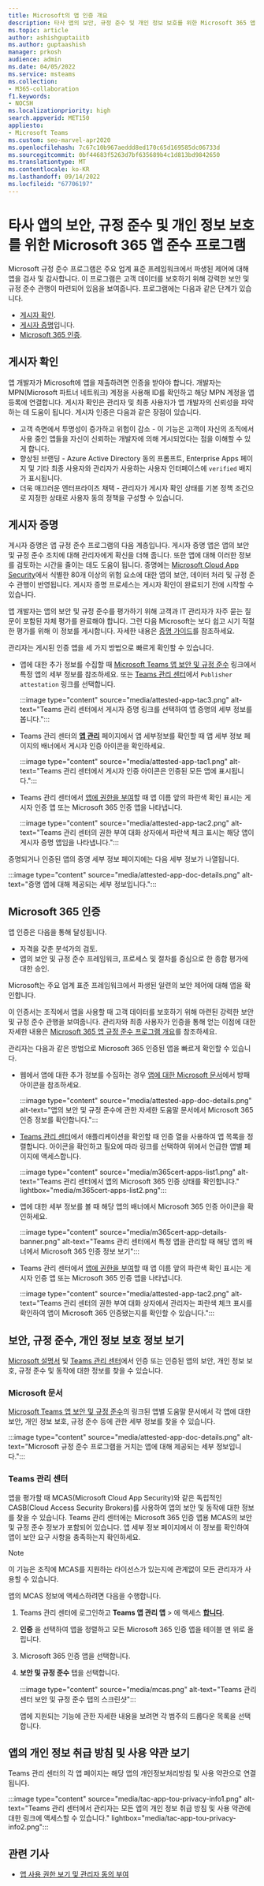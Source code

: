 ```yaml
---
title: Microsoft의 앱 인증 개요
description: 타사 앱의 보안, 규정 준수 및 개인 정보 보호를 위한 Microsoft 365 앱 준수 프로그램에 대해 자세히 알아봅니다.
ms.topic: article
author: ashishguptaiitb
ms.author: guptaashish
manager: prkosh
audience: admin
ms.date: 04/05/2022
ms.service: msteams
ms.collection:
- M365-collaboration
f1.keywords:
- NOCSH
ms.localizationpriority: high
search.appverid: MET150
appliesto:
- Microsoft Teams
ms.custom: seo-marvel-apr2020
ms.openlocfilehash: 7c67c10b967aeddd8ed170c65d169585dc06733d
ms.sourcegitcommit: 0bf44683f5263d7bf635689b4c1d813bd9842650
ms.translationtype: MT
ms.contentlocale: ko-KR
ms.lasthandoff: 09/14/2022
ms.locfileid: "67706197"
---
```

# <a name="microsoft-365-app-compliance-program-for-security-compliance-and-privacy-of-third-party-apps"></a>타사 앱의 보안, 규정 준수 및 개인 정보 보호를 위한 Microsoft 365 앱 준수 프로그램

Microsoft 규정 준수 프로그램은 주요 업계 표준 프레임워크에서 파생된 제어에 대해 앱을 검사 및 감사합니다. 이 프로그램은 고객 데이터를 보호하기 위해 강력한 보안 및 규정 준수 관행이 마련되어 있음을 보여줍니다. 프로그램에는 다음과 같은 단계가 있습니다.

* [게시자 확인](#publisher-verification).
* [게시자 증명](#publisher-attestation)입니다.
* [Microsoft 365 인증](#microsoft-365-certification).

## <a name="publisher-verification"></a>게시자 확인

앱 개발자가 Microsoft에 앱을 제출하려면 인증을 받아야 합니다. 개발자는 MPN(Microsoft 파트너 네트워크) 계정을 사용해 ID를 확인하고 해당 MPN 계정을 앱 등록에 연결합니다. 게시자 확인은 관리자 및 최종 사용자가 앱 개발자의 신뢰성을 파악하는 데 도움이 됩니다. 게시자 인증은 다음과 같은 장점이 있습니다.

* 고객 측면에서 투명성이 증가하고 위험이 감소 - 이 기능은 고객이 자신의 조직에서 사용 중인 앱들을 자신이 신뢰하는 개발자에 의해 게시되었다는 점을 이해할 수 있게 합니다.
* 향상된 브랜딩 - Azure Active Directory 동의 프롬프트, Enterprise Apps 페이지 및 기타 최종 사용자와 관리자가 사용하는 사용자 인터페이스에 `verified` 배지가 표시됩니다.
* 더욱 매끄러운 엔터프라이즈 채택 - 관리자가 게시자 확인 상태를 기본 정책 조건으로 지정한 상태로 사용자 동의 정책을 구성할 수 있습니다.

## <a name="publisher-attestation"></a>게시자 증명

게시자 증명은 앱 규정 준수 프로그램의 다음 계층입니다. 게시자 증명 앱은 앱의 보안 및 규정 준수 조치에 대해 관리자에게 확신을 더해 줍니다. 또한 앱에 대해 이러한 정보를 검토하는 시간을 줄이는 데도 도움이 됩니다. 증명에는 [Microsoft Cloud App Security](https://www.microsoft.com/microsoft-365/enterprise-mobility-security/cloud-app-security)에서 식별한 80개 이상의 위험 요소에 대한 앱의 보안, 데이터 처리 및 규정 준수 관행이 반영됩니다. 게시자 증명 프로세스는 게시자 확인이 완료되기 전에 시작할 수 있습니다.

앱 개발자는 앱의 보안 및 규정 준수를 평가하기 위해 고객과 IT 관리자가 자주 묻는 질문이 포함된 자체 평가를 완료해야 합니다. 그런 다음 Microsoft는 보다 쉽고 시기 적절한 평가를 위해 이 정보를 게시합니다. 자세한 내용은 [증명 가이드](/microsoft-365-app-certification/docs/enterprise-app-attestation-guide)를 참조하세요.

관리자는 게시된 인증 앱을 세 가지 방법으로 빠르게 확인할 수 있습니다.

* 앱에 대한 추가 정보를 수집할 때 [Microsoft Teams 앱 보안 및 규정 준수](/microsoft-365-app-certification/teams/teams-apps) 링크에서 특정 앱의 세부 정보를 참조하세요. 또는 [Teams 관리 센터](https://admin.teams.microsoft.com/)에서 `Publisher attestation` 링크를 선택합니다.

  :::image type="content" source="media/attested-app-tac3.png" alt-text="Teams 관리 센터에서 게시자 증명 링크를 선택하여 앱 증명의 세부 정보를 봅니다.":::

* Teams 관리 센터의 **[앱 관리](https://admin.teams.microsoft.com/policies/manage-apps)** 페이지에서 앱 세부정보를 확인할 때 앱 세부 정보 페이지의 배너에서 게시자 인증 아이콘을 확인하세요.

  :::image type="content" source="media/attested-app-tac1.png" alt-text="Teams 관리 센터에서 게시자 인증 아이콘은 인증된 모든 앱에 표시됩니다.":::

* Teams 관리 센터에서 [앱에 권한을 부여](app-permissions-admin-center.md)할 때 앱 이름 앞의 파란색 확인 표시는 게시자 인증 앱 또는 Microsoft 365 인증 앱을 나타냅니다.

   :::image type="content" source="media/attested-app-tac2.png" alt-text="Teams 관리 센터의 권한 부여 대화 상자에서 파란색 체크 표시는 해당 앱이 게시자 증명 앱임을 나타냅니다.":::

증명되거나 인증된 앱의 증명 세부 정보 페이지에는 다음 세부 정보가 나열됩니다.

:::image type="content" source="media/attested-app-doc-details.png" alt-text="증명 앱에 대해 제공되는 세부 정보입니다.":::

## <a name="microsoft-365-certification"></a>Microsoft 365 인증

앱 인증은 다음을 통해 달성됩니다.

* 자격을 갖춘 분석가의 검토.
* 앱의 보안 및 규정 준수 프레임워크, 프로세스 및 절차를 중심으로 한 종합 평가에 대한 승인.

Microsoft는 주요 업계 표준 프레임워크에서 파생된 일련의 보안 제어에 대해 앱을 확인합니다.

이 인증서는 조직에서 앱을 사용할 때 고객 데이터를 보호하기 위해 마련된 강력한 보안 및 규정 준수 관행을 보여줍니다. 관리자와 최종 사용자가 인증을 통해 얻는 이점에 대한 자세한 내용은 [Microsoft 365 앱 규정 준수 프로그램 개요](/microsoft-365-app-certification/docs/enterprise-app-certification-guide)를 참조하세요.

관리자는 다음과 같은 방법으로 Microsoft 365 인증된 앱을 빠르게 확인할 수 있습니다.

* 웹에서 앱에 대한 추가 정보를 수집하는 경우 [앱에 대한 Microsoft 문서](/microsoft-365-app-certification/teams/teams-apps)에서 방패 아이콘을 참조하세요.

  :::image type="content" source="media/attested-app-doc-details.png" alt-text="앱의 보안 및 규정 준수에 관한 자세한 도움말 문서에서 Microsoft 365 인증 정보를 확인합니다.":::

* [Teams 관리 센터](https://admin.teams.microsoft.com/policies/manage-apps)에서 애플리케이션을 확인할 때 인증 열을 사용하여 앱 목록을 정렬합니다. 아이콘을 확인하고 필요에 따라 링크를 선택하여 위에서 언급한 앱별 페이지에 액세스합니다.

  :::image type="content" source="media/m365cert-apps-list1.png" alt-text="Teams 관리 센터에서 앱의 Microsoft 365 인증 상태를 확인합니다." lightbox="media/m365cert-apps-list2.png":::

* 앱에 대한 세부 정보를 볼 때 해당 앱의 배너에서 Microsoft 365 인증 아이콘을 확인하세요.

  :::image type="content" source="media/m365cert-app-details-banner.png" alt-text="Teams 관리 센터에서 특정 앱을 관리할 때 해당 앱의 배너에서 Microsoft 365 인증 정보 보기":::

* Teams 관리 센터에서 [앱에 권한을 부여](app-permissions-admin-center.md)할 때 앱 이름 앞의 파란색 확인 표시는 게시자 인증 앱 또는 Microsoft 365 인증 앱을 나타냅니다.

   :::image type="content" source="media/attested-app-tac2.png" alt-text="Teams 관리 센터의 권한 부여 대화 상자에서 관리자는 파란색 체크 표시를 확인하여 앱이 Microsoft 365 인증됐는지를 확인할 수 있습니다.":::

## <a name="view-security-compliance-and-privacy-information"></a>보안, 규정 준수, 개인 정보 보호 정보 보기

[Microsoft 설명서](/microsoft-365-app-certification/teams/teams-apps) 및 [Teams 관리 센터](https://admin.teams.microsoft.com/policies/manage-apps)에서 인증 또는 인증된 앱의 보안, 개인 정보 보호, 규정 준수 및 동작에 대한 정보를 찾을 수 있습니다.

### <a name="microsoft-documentation"></a>Microsoft 문서

[Microsoft Teams 앱 보안 및 규정 준수](/microsoft-365-app-certification/teams/teams-apps)의 링크된 앱별 도움말 문서에서 각 앱에 대한 보안, 개인 정보 보호, 규정 준수 등에 관한 세부 정보를 찾을 수 있습니다.

:::image type="content" source="media/attested-app-doc-details.png" alt-text="Microsoft 규정 준수 프로그램을 거치는 앱에 대해 제공되는 세부 정보입니다.":::

### <a name="teams-admin-center"></a>Teams 관리 센터

앱을 평가할 때 MCAS(Microsoft Cloud App Security)와 같은 독립적인 CASB(Cloud Access Security Brokers)를 사용하여 앱의 보안 및 동작에 대한 정보를 찾을 수 있습니다. Teams 관리 센터에는 Microsoft 365 인증 앱용 MCAS의 보안 및 규정 준수 정보가 포함되어 있습니다. 앱 세부 정보 페이지에서 이 정보를 확인하여 앱이 보안 요구 사항을 충족하는지 확인하세요.

> [!NOTE]
> 이 기능은 조직에 MCAS를 지원하는 라이선스가 있는지에 관계없이 모든 관리자가 사용할 수 있습니다.

앱의 MCAS 정보에 액세스하려면 다음을 수행합니다.

1. Teams 관리 센터에 로그인하고 **Teams 앱 관리 앱** > 에 액세스 **[합니다](https://admin.teams.microsoft.com/policies/manage-apps)**.

1. **인증** 을 선택하여 앱을 정렬하고 모든 Microsoft 365 인증 앱을 테이블 맨 위로 올립니다.

1. Microsoft 365 인증 앱을 선택합니다.

1. **보안 및 규정 준수** 탭을 선택합니다.

   :::image type="content" source="media/mcas.png" alt-text="Teams 관리 센터 보안 및 규정 준수 탭의 스크린샷":::

   앱에 지원되는 기능에 관한 자세한 내용을 보려면 각 범주의 드롭다운 목록을 선택합니다.

## <a name="view-privacy-policy-and-terms-of-use-of-an-app"></a>앱의 개인 정보 취급 방침 및 사용 약관 보기

Teams 관리 센터의 각 앱 페이지는 해당 앱의 개인정보처리방침 및 사용 약관으로 연결됩니다.

:::image type="content" source="media/tac-app-tou-privacy-info1.png" alt-text="Teams 관리 센터에서 관리자는 모든 앱의 개인 정보 취급 방침 및 사용 약관에 대한 링크에 액세스할 수 있습니다." lightbox="media/tac-app-tou-privacy-info2.png":::

## <a name="related-articles"></a>관련 기사

* [앱 사용 권한 보기 및 관리자 동의 부여](app-permissions-admin-center.md)

